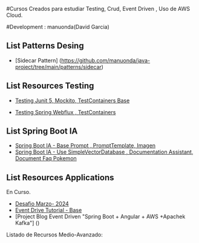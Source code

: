 #Cursos Creados para estudiar Testing, Crud, Event Driven , Uso de AWS Cloud.

#Development : manuonda(David Garcia)

## List Patterns Desing
- [Sidecar Pattern] (https://github.com/manuonda/java-project/tree/main/patterns/sidecar)


## List Resources Testing

- [Testing Junit 5, Mockito, TestContainers Base ](https://github.com/manuonda/java-project/tree/main/testing-base-container)

- [Testing Spring Webflux , TestContainers ](https://github.com/manuonda/java-project/tree/main/testing-webflux )

## List Spring Boot IA
- [Spring Boot IA - Base Prompt , PromptTemplate, Imagen](https://github.com/manuonda/java-project/tree/main/ia/open-ai-chat)
- [Spring Boot IA - Use SimpleVectorDatabase , Documentation Assistant, Document Faq Pokemon](https://github.com/manuonda/java-project/tree/main/ia/tutorial-base-rag)


## List Resources Applications

En Curso.


- [Desafio Marzo- 2024](https://www.ejemplo.com/git)
- [Event Drive Tutorial - Base ]()
- [Project Blog Event Driven "Spring Boot + Angular + AWS  +Apachek Kafka"] ()


Listado de Recursos Medio-Avanzado:


